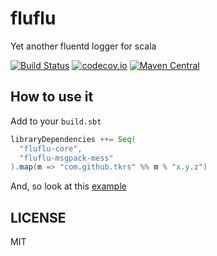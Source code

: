 # fluflu

Yet another fluentd logger for scala

[![Build Status](https://travis-ci.com/tkrs/fluflu.svg?branch=master)](https://travis-ci.com/tkrs/fluflu)
[![codecov.io](http://codecov.io/github/tkrs/fluflu/coverage.svg?branch=master)](http://codecov.io/github/tkrs/fluflu?branch=master)
[![Maven Central](https://maven-badges.herokuapp.com/maven-central/com.github.tkrs/fluflu-core_2.12/badge.svg)](https://maven-badges.herokuapp.com/maven-central/com.github.tkrs/fluflu-core_2.12)

## How to use it

Add to your `build.sbt`

```scala
libraryDependencies ++= Seq(
  "fluflu-core",
  "fluflu-msgpack-mess"
).map(m => "com.github.tkrs" %% m % "x.y.z")
```

And, so look at this [example](https://github.com/tkrs/fluflu/tree/master/modules/examples/src/main/scala)

## LICENSE

MIT
